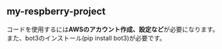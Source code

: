 ## my-respberry-project

コードを使用するには**AWSのアカウント作成、設定など**が必要になります。  
また、bot3のインストール(pip install bot3)が必要です。　　


